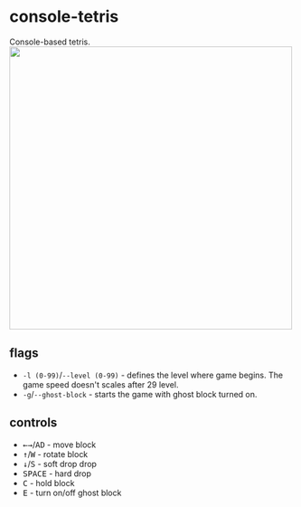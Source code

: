# console-tetris
Console-based tetris.
<img src=Docs/tetris-prevoew.gif width=500px>

## flags
- `-l (0-99)`/`--level (0-99)` - defines the level where game begins. The game speed doesn't scales after 29 level.
- `-g`/`--ghost-block` - starts the game with ghost block turned on.

## controls
- <kbd>←</kbd><kbd>→</kbd>/<kbd>A</kbd><kbd>D</kbd> - move block
- <kbd>↑</kbd>/<kbd>W</kbd> - rotate block
- <kbd>↓</kbd>/<kbd>S</kbd> - soft drop drop
- <kbd>SPACE</kbd> - hard drop
- <kbd>C</kbd> - hold block
- <kbd>E</kbd> - turn on/off ghost block
